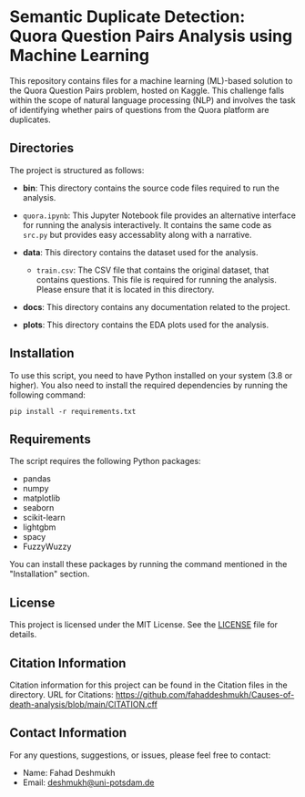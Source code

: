 # Semantic Duplicate Detection: Quora Question Pairs Analysis using Machine Learning

This repository contains files for a machine learning (ML)-based solution to the Quora Question Pairs problem, hosted on Kaggle. This challenge falls within the scope of natural language processing (NLP) and involves the task of identifying whether pairs of questions from the Quora platform are duplicates.

## Directories

The project is structured as follows:

- **bin**: This directory contains the source code files required to run the analysis.
 - `quora.ipynb`: This Jupyter Notebook file provides an alternative interface for running the analysis interactively. It contains the same code as `src.py` but provides easy accessablity along with a narrative.

- **data**: This directory contains the dataset used for the analysis.
  - `train.csv`: The CSV file that contains the original dataset, that contains questions. This file is required for running the analysis. Please ensure that it is located in this directory.

- **docs**: This directory contains any documentation related to the project.
- **plots**: This directory contains the EDA plots used for the analysis.
## Installation

To use this script, you need to have Python installed on your system (3.8 or higher). You also need to install the required dependencies by running the following command:

```
pip install -r requirements.txt
```

## Requirements

The script requires the following Python packages:

- pandas
- numpy
- matplotlib
- seaborn
- scikit-learn
- lightgbm
- spacy
- FuzzyWuzzy

You can install these packages by running the command mentioned in the "Installation" section.

## License

This project is licensed under the MIT License. See the [LICENSE](LICENSE.md) file for details.

## Citation Information

Citation information for this project can be found in the Citation files in the directory.
URL for Citations: https://github.com/fahaddeshmukh/Causes-of-death-analysis/blob/main/CITATION.cff
## Contact Information
For any questions, suggestions, or issues, please feel free to contact:

- Name: Fahad Deshmukh
- Email: deshmukh@uni-potsdam.de
